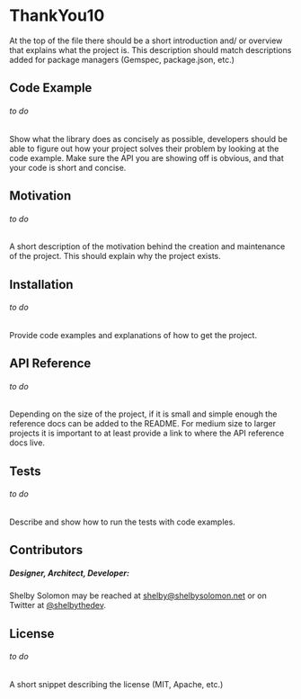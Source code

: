 # **ThankYou10**

At the top of the file there should be a short introduction and/ or overview that explains what the project is. This description should match descriptions added for package managers (Gemspec, package.json, etc.)

## Code Example

###### *to do*
Show what the library does as concisely as possible, developers should be able to figure out how your project solves their problem by looking at the code example. Make sure the API you are showing off is obvious, and that your code is short and concise.

## Motivation

###### *to do*
A short description of the motivation behind the creation and maintenance of the project. This should explain why the project exists.

## Installation

###### *to do*
Provide code examples and explanations of how to get the project.

## API Reference

###### *to do*
Depending on the size of the project, if it is small and simple enough the reference docs can be added to the README. For medium size to larger projects it is important to at least provide a link to where the API reference docs live.

## Tests

###### *to do*
Describe and show how to run the tests with code examples.

## Contributors

##### Designer, Architect, Developer:
Shelby Solomon may be reached at [shelby@shelbysolomon.net](mailto:shelby@shelbysolomon.net) or on Twitter at [@shelbythedev](http://twitter.com/shelbythedev).

## License

###### *to do*
A short snippet describing the license (MIT, Apache, etc.)
